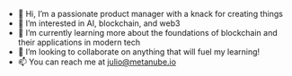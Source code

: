 - 👋 Hi, I’m a passionate product manager with a knack for creating things
- 👀 I’m interested in AI, blockchain, and web3
- 🌱 I’m currently learning more about the foundations of blockchain and their applications in modern tech
- 💞️ I’m looking to collaborate on anything that will fuel my learning!
- 📫 You can reach me at julio@metanube.io

<!---
hello is a ✨ special ✨ repository because its `README.md` (this file) appears on your GitHub profile.
You can click the Preview link to take a look at your changes.
--->
